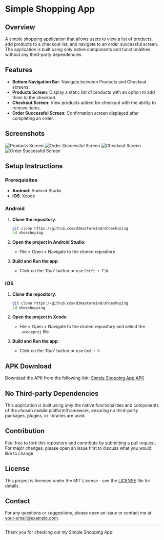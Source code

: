 # Simple Shopping App

## Overview
A simple shopping application that allows users to view a list of products, add products to a checkout list, and navigate to an order successful screen. The application is built using only native components and functionalities without any third-party dependencies.

## Features
- **Bottom Navigation Bar**: Navigate between Products and Checkout screens.
- **Products Screen**: Display a static list of products with an option to add them to the checkout.
- **Checkout Screen**: View products added for checkout with the ability to remove items.
- **Order Successful Screen**: Confirmation screen displayed after completing an order.

## Screenshots
![Products Screen](/products_screen.png)
![Order Successful Screen](/product_details_screen.png)
![Checkout Screen](/checkout_screen.png)
![Order Successful Screen](/order_successful_screen.png)

## Setup Instructions

### Prerequisites
- **Android**: Android Studio
- **iOS**: Xcode

### Android
1. **Clone the repository**:
    ```bash
    git clone https://github.com/d3mastermind/shoeshoping
    cd shoeshoping
    ```

2. **Open the project in Android Studio**:
    - File > Open > Navigate to the cloned repository

3. **Build and Run the app**:
    - Click on the 'Run' button or use `Shift + F10`

### iOS
1. **Clone the repository**:
    ```bash
    git clone https://github.com/d3mastermind/shoeshoping
    cd shoeshopping
    ```

2. **Open the project in Xcode**:
    - File > Open > Navigate to the cloned repository and select the `.xcodeproj` file

3. **Build and Run the app**:
    - Click on the 'Run' button or use `Cmd + R`

## APK Download
Download the APK from the following link:
[Simple Shopping App APK](https://example.com/downloads/simple-shopping-app.apk)


## No Third-party Dependencies
This application is built using only the native functionalities and components of the chosen mobile platform/framework, ensuring no third-party packages, plugins, or libraries are used.

## Contribution
Feel free to fork this repository and contribute by submitting a pull request. For major changes, please open an issue first to discuss what you would like to change.

## License
This project is licensed under the MIT License - see the [LICENSE](LICENSE) file for details.

## Contact
For any questions or suggestions, please open an issue or contact me at [your-email@example.com](mailto:your-email@example.com).

---

Thank you for checking out my Simple Shopping App!

